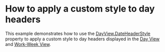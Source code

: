 # How to apply a custom style to day headers


<p>This example demonstrates how to use the <a href="http://documentation.devexpress.com/#Silverlight/DevExpressXpfSchedulerDayView_DateHeaderStyletopic"><u>DayView.DateHeaderStyle</u></a> property to apply a custom style to day headers displayed in the <a href="http://documentation.devexpress.com/#Silverlight/CustomDocument5737"><u>Day View</u></a> and <a href="http://documentation.devexpress.com/#Silverlight/CustomDocument5738"><u>Work-Week View</u></a>.</p>

<br/>


